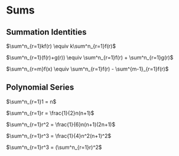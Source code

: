 # Sums

## Summation Identities
$\sum^n_{r=1}kf(r) \equiv k\sum^n_{r=1}f(r)$

$\sum^n_{r=1}(f(r)+g(r)) \equiv \sum^n_{r=1}f(r) + \sum^n_{r=1}g(r)$

$\sum^n_{r=m}f(x) \equiv \sum^n_{r=1}f(r) - \sum^{m-1}_{r=1}f(r)$
## Polynomial Series
$\sum^n_{r=1}1 = n$

$\sum^n_{r=1}r = \frac{1}{2}n(n+1)$

$\sum^n_{r=1}r^2 = \frac{1}{6}n(n+1)(2n+1)$

$\sum^n_{r=1}r^3 = \frac{1}{4}n^2(n+1)^2$

$\sum^n_{r=1}r^3 = (\sum^n_{r=1}r)^2$

